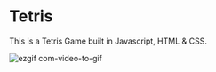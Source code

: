 # Tetris
This is a Tetris Game built in Javascript, HTML & CSS.

![ezgif com-video-to-gif](https://user-images.githubusercontent.com/31518443/63218411-3e532600-c128-11e9-9460-6109cee1de8a.gif)
